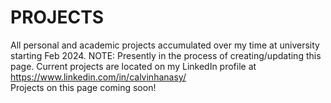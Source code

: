 # PROJECTS
All personal and academic projects accumulated over my time at university starting Feb 2024.
NOTE: Presently in the process of creating/updating this page. Current projects are located on my LinkedIn profile at https://www.linkedin.com/in/calvinhanasy/           
Projects on this page coming soon!
